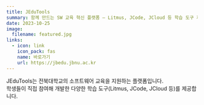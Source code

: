 ```yaml
---
title: JEduTools
summary: 함께 만드는 SW 교육 혁신 플랫폼 — Litmus, JCode, JCloud 등 학습 도구 제공
date: 2023-10-25
image:
  filename: featured.jpg
links:
  - icon: link
    icon_pack: fas
    name: 바로가기
    url: https://jbedu.jbnu.ac.kr
---
```


JEduTools는 전북대학교의 소프트웨어 교육을 지원하는 플랫폼입니다.  
학생들이 직접 참여해 개발한 다양한 학습 도구(Litmus, JCode, JCloud 등)를 제공합니다.
